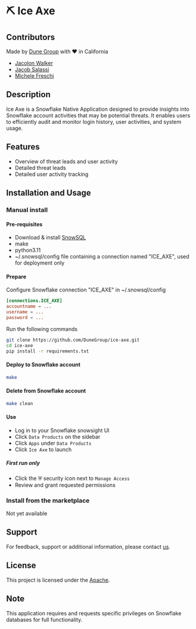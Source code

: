 # ⛏️ Ice Axe

## Contributors
Made by [Dune Group](https://github.com/DuneGroup) with ❤️ in California
* [Jacolon Walker](https://github.com/orgs/DuneGroup/people/jwalker)
* [Jacob Salassi](https://github.com/orgs/DuneGroup/people/jacob-salassi)
* [Michele Freschi](https://github.com/orgs/DuneGroup/people/mfreschi-dg)


## Description
Ice Axe is a Snowflake Native Application designed to provide insights into Snowflake account activities that may be potential threats. It enables users to efficiently audit and monitor login history, user activities, and system usage. 

## Features
- Overview of threat leads and user activity
- Detailed threat leads
- Detailed user activity tracking

## Installation and Usage
### Manual install
#### Pre-requisites
* Download & install [SnowSQL](https://developers.snowflake.com/snowsql/)
* make
* python3.11
* ~/.snowsql/config file containing a connection named "ICE_AXE", used for deployment only


#### Prepare
Configure Snowflake connection "ICE_AXE" in ~/.snowsql/config
```conf
[connections.ICE_AXE]
accountname = ... 
username = ...
password = ...
```
Run the following commands
```bash
git clone https://github.com/DuneGroup/ice-axe.git
cd ice-axe
pip install -r requirements.txt
```

#### Deploy to Snowflake account
```bash
make
```

#### Delete from Snowflake account
```bash
make clean
```

#### Use
* Log in to your Snowflake snowsight UI
* Click `Data Products` on the sidebar
* Click `Apps` under `Data Products`
* Click `Ice Axe` to launch

##### First run only
* Click the ⛨ security icon next to `Manage Access`
* Review and grant requested permissions

### Install from the marketplace
Not yet available

## Support
For feedback, support or additional information, please contact [us](contact@dunegroup.xyz).

## License
This project is licensed under the [Apache](LICENSE).

## Note
This application requires and requests specific privileges on Snowflake databases for full functionality.
